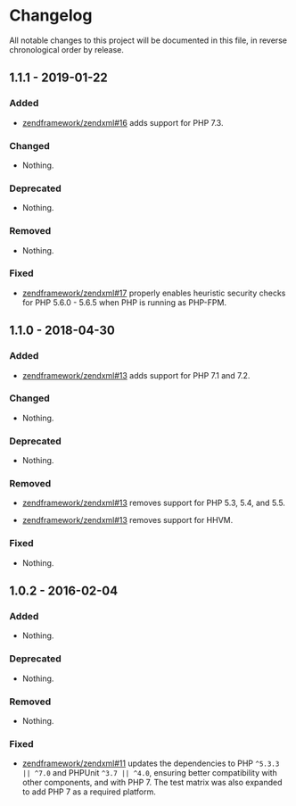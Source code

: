 # Changelog

All notable changes to this project will be documented in this file, in reverse chronological order by release.

## 1.1.1 - 2019-01-22

### Added

- [zendframework/zendxml#16](https://github.com/zendframework/ZendXml/pull/16) adds support for PHP 7.3.

### Changed

- Nothing.

### Deprecated

- Nothing.

### Removed

- Nothing.

### Fixed

- [zendframework/zendxml#17](https://github.com/zendframework/ZendXml/pull/17) properly enables heuristic security checks for PHP 5.6.0 - 5.6.5 when PHP
  is running as PHP-FPM.

## 1.1.0 - 2018-04-30

### Added

- [zendframework/zendxml#13](https://github.com/zendframework/ZendXml/pull/13) adds support for PHP 7.1 and 7.2.

### Changed

- Nothing.

### Deprecated

- Nothing.

### Removed

- [zendframework/zendxml#13](https://github.com/zendframework/ZendXml/pull/13) removes support for PHP 5.3, 5.4, and 5.5.

- [zendframework/zendxml#13](https://github.com/zendframework/ZendXml/pull/13) removes support for HHVM.

### Fixed

- Nothing.

## 1.0.2 - 2016-02-04

### Added

- Nothing.

### Deprecated

- Nothing.

### Removed

- Nothing.

### Fixed

- [zendframework/zendxml#11](https://github.com/zendframework/ZendXml/pull/11) updates the
  dependencies to PHP `^5.3.3 || ^7.0` and PHPUnit `^3.7 || ^4.0`, ensuring
  better compatibility with other components, and with PHP 7. The test matrix
  was also expanded to add PHP 7 as a required platform.
